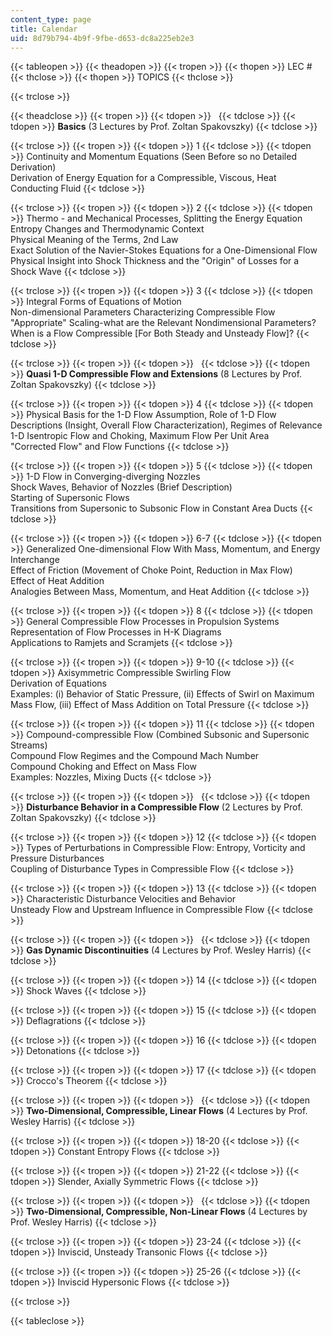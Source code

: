 ```yaml
---
content_type: page
title: Calendar
uid: 8d79b794-4b9f-9fbe-d653-dc8a225eb2e3
---
```


{{< tableopen >}}
{{< theadopen >}}
{{< tropen >}}
{{< thopen >}}
LEC #
{{< thclose >}}
{{< thopen >}}
TOPICS
{{< thclose >}}

{{< trclose >}}

{{< theadclose >}}
{{< tropen >}}
{{< tdopen >}}
 
{{< tdclose >}}
{{< tdopen >}}
**Basics** (3 Lectures by Prof. Zoltan Spakovszky)
{{< tdclose >}}

{{< trclose >}}
{{< tropen >}}
{{< tdopen >}}
1
{{< tdclose >}}
{{< tdopen >}}
Continuity and Momentum Equations (Seen Before so no Detailed Derivation)  
Derivation of Energy Equation for a Compressible, Viscous, Heat Conducting Fluid
{{< tdclose >}}

{{< trclose >}}
{{< tropen >}}
{{< tdopen >}}
2
{{< tdclose >}}
{{< tdopen >}}
Thermo - and Mechanical Processes, Splitting the Energy Equation  
Entropy Changes and Thermodynamic Context  
Physical Meaning of the Terms, 2nd Law  
Exact Solution of the Navier-Stokes Equations for a One-Dimensional Flow  
Physical Insight into Shock Thickness and the "Origin" of Losses for a Shock Wave
{{< tdclose >}}

{{< trclose >}}
{{< tropen >}}
{{< tdopen >}}
3
{{< tdclose >}}
{{< tdopen >}}
Integral Forms of Equations of Motion  
Non-dimensional Parameters Characterizing Compressible Flow  
"Appropriate" Scaling-what are the Relevant Nondimensional Parameters?  
When is a Flow Compressible \[For Both Steady and Unsteady Flow\]?
{{< tdclose >}}

{{< trclose >}}
{{< tropen >}}
{{< tdopen >}}
 
{{< tdclose >}}
{{< tdopen >}}
**Quasi 1-D Compressible Flow and Extensions** (8 Lectures by Prof. Zoltan Spakovszky)
{{< tdclose >}}

{{< trclose >}}
{{< tropen >}}
{{< tdopen >}}
4
{{< tdclose >}}
{{< tdopen >}}
Physical Basis for the 1-D Flow Assumption, Role of 1-D Flow Descriptions (Insight, Overall Flow Characterization), Regimes of Relevance  
1-D Isentropic Flow and Choking, Maximum Flow Per Unit Area  
"Corrected Flow" and Flow Functions
{{< tdclose >}}

{{< trclose >}}
{{< tropen >}}
{{< tdopen >}}
5
{{< tdclose >}}
{{< tdopen >}}
1-D Flow in Converging-diverging Nozzles  
Shock Waves, Behavior of Nozzles (Brief Description)  
Starting of Supersonic Flows  
Transitions from Supersonic to Subsonic Flow in Constant Area Ducts
{{< tdclose >}}

{{< trclose >}}
{{< tropen >}}
{{< tdopen >}}
6-7
{{< tdclose >}}
{{< tdopen >}}
Generalized One-dimensional Flow With Mass, Momentum, and Energy Interchange  
Effect of Friction (Movement of Choke Point, Reduction in Max Flow)  
Effect of Heat Addition  
Analogies Between Mass, Momentum, and Heat Addition
{{< tdclose >}}

{{< trclose >}}
{{< tropen >}}
{{< tdopen >}}
8
{{< tdclose >}}
{{< tdopen >}}
General Compressible Flow Processes in Propulsion Systems  
Representation of Flow Processes in H-K Diagrams  
Applications to Ramjets and Scramjets
{{< tdclose >}}

{{< trclose >}}
{{< tropen >}}
{{< tdopen >}}
9-10
{{< tdclose >}}
{{< tdopen >}}
Axisymmetric Compressible Swirling Flow  
Derivation of Equations  
Examples: (i) Behavior of Static Pressure, (ii) Effects of Swirl on Maximum Mass Flow, (iii) Effect of Mass Addition on Total Pressure
{{< tdclose >}}

{{< trclose >}}
{{< tropen >}}
{{< tdopen >}}
11
{{< tdclose >}}
{{< tdopen >}}
Compound-compressible Flow (Combined Subsonic and Supersonic Streams)  
Compound Flow Regimes and the Compound Mach Number  
Compound Choking and Effect on Mass Flow  
Examples: Nozzles, Mixing Ducts
{{< tdclose >}}

{{< trclose >}}
{{< tropen >}}
{{< tdopen >}}
 
{{< tdclose >}}
{{< tdopen >}}
**Disturbance Behavior in a Compressible Flow** (2 Lectures by Prof. Zoltan Spakovszky)
{{< tdclose >}}

{{< trclose >}}
{{< tropen >}}
{{< tdopen >}}
12
{{< tdclose >}}
{{< tdopen >}}
Types of Perturbations in Compressible Flow: Entropy, Vorticity and Pressure Disturbances  
Coupling of Disturbance Types in Compressible Flow
{{< tdclose >}}

{{< trclose >}}
{{< tropen >}}
{{< tdopen >}}
13
{{< tdclose >}}
{{< tdopen >}}
Characteristic Disturbance Velocities and Behavior  
Unsteady Flow and Upstream Influence in Compressible Flow
{{< tdclose >}}

{{< trclose >}}
{{< tropen >}}
{{< tdopen >}}
 
{{< tdclose >}}
{{< tdopen >}}
**Gas Dynamic Discontinuities** (4 Lectures by Prof. Wesley Harris)
{{< tdclose >}}

{{< trclose >}}
{{< tropen >}}
{{< tdopen >}}
14
{{< tdclose >}}
{{< tdopen >}}
Shock Waves
{{< tdclose >}}

{{< trclose >}}
{{< tropen >}}
{{< tdopen >}}
15
{{< tdclose >}}
{{< tdopen >}}
Deflagrations
{{< tdclose >}}

{{< trclose >}}
{{< tropen >}}
{{< tdopen >}}
16
{{< tdclose >}}
{{< tdopen >}}
Detonations
{{< tdclose >}}

{{< trclose >}}
{{< tropen >}}
{{< tdopen >}}
17
{{< tdclose >}}
{{< tdopen >}}
Crocco's Theorem
{{< tdclose >}}

{{< trclose >}}
{{< tropen >}}
{{< tdopen >}}
 
{{< tdclose >}}
{{< tdopen >}}
**Two-Dimensional, Compressible, Linear Flows** (4 Lectures by Prof. Wesley Harris)
{{< tdclose >}}

{{< trclose >}}
{{< tropen >}}
{{< tdopen >}}
18-20
{{< tdclose >}}
{{< tdopen >}}
Constant Entropy Flows
{{< tdclose >}}

{{< trclose >}}
{{< tropen >}}
{{< tdopen >}}
21-22
{{< tdclose >}}
{{< tdopen >}}
Slender, Axially Symmetric Flows
{{< tdclose >}}

{{< trclose >}}
{{< tropen >}}
{{< tdopen >}}
 
{{< tdclose >}}
{{< tdopen >}}
**Two-Dimensional, Compressible, Non-Linear Flows** (4 Lectures by Prof. Wesley Harris)
{{< tdclose >}}

{{< trclose >}}
{{< tropen >}}
{{< tdopen >}}
23-24
{{< tdclose >}}
{{< tdopen >}}
Inviscid, Unsteady Transonic Flows
{{< tdclose >}}

{{< trclose >}}
{{< tropen >}}
{{< tdopen >}}
25-26
{{< tdclose >}}
{{< tdopen >}}
Inviscid Hypersonic Flows
{{< tdclose >}}

{{< trclose >}}

{{< tableclose >}}